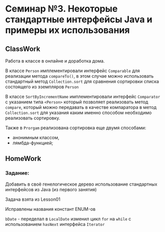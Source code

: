 # Семинар №3. Некоторые стандартные интерфейсы Java и примеры их использования

## ClassWork

Работа в классе в онлайне и доработка дома.

В классе `Person` имплементировали интерфейс `Comparable` для реализации метода `compareTo()`,
в этом случае можно использовать стандартный метод `Collection.sort` для сравнения сортировки
списка состоящего из эземпляров `Person`

В классе `SortByIncrementName` имплементировали интерфейс `Comparator` с указанием типа `<Person>`
который позволяет реализовать метод `compare`, который можно передавать в качестве компаратора в метод
`Collection.sort` для указания каким именно способом необходимо реализовать сортировку.

Также в `Prorgam` реализована сортировка еще двумя способами:

* анонимным классом,
* лямбда-функцией;

## HomeWork

### Задание:

Добавить в своё генелогическое дерево использование стандартных интерфейсов из Java (из первого занятия)

Задача взята из Lesson01

Исправлены названия констант ENUM-ов

`bDate` - переделал в `LocalDate`
изменил цикл `for` на  `while` с использованием `hasNext` интерфейса `Iterator`